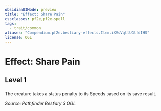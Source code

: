 ```yaml
---
obsidianUIMode: preview
title: "Effect: Share Pain"
cssclasses: pf2e,pf2e-spell
tags:
  - trait/common
aliases: "Compendium.pf2e.bestiary-effects.Item.iXVsVqttUGlfdIHS"
license: OGL
---
```

# Effect: Share Pain
## Level 1
### 






The creature takes a status penalty to its Speeds based on its save result.

*Source: Pathfinder Bestiary 3*
*OGL*